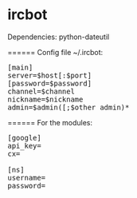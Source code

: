 ircbot
======
Dependencies:
python-dateutil

======
Config file ~/.ircbot:

<pre>
[main]
server=$host[:$port]
[password=$password]
channel=$channel
nickname=$nickname
admin=$admin([;$other_admin)*
</pre>

======
For the modules:
<pre>
[google]
api_key=
cx=

[ns]
username=
password=
</pre>
